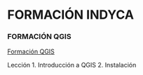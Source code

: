 # FORMACIÓN INDYCA




### FORMACIÓN QGIS 
[Formación QGIS](Formación-QGIS/Lección%201.%20Introducción%20a%20QGIS.md)

Lección 1. Introducción a QGIS
2. Instalación

